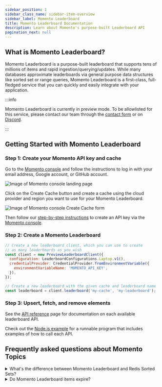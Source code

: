```yaml
---
sidebar_position: 1
sidebar_class_name: sidebar-item-overview
sidebar_label: Momento Leaderboard
title: Momento Leaderboard Documentation
description: Learn about Momento's purpose-built Leaderboard API
pagination_next: null
---
```


## What is Momento Leaderboard?

Momento Leaderboard is a purpose-built leaderboard that supports tens of millions of items and rapid ingestion/querying/updates. While many databases approximate leaderboards via general purpose data structures like sorted set or range queries, Momento Leaderboard is a first-class, full-fledged service that you can quickly and easily integrate with your application. 

:::info

Momento Leaderboard is currently in preview mode. To be allowlisted for this service, please contact our team through the [contact form](https://www.gomomento.com/contact-us) or on [Discord](https://discord.com/invite/3HkAKjUZGq).

:::


## Getting Started with Momento Leaderboard

### Step 1: Create your Momento API key and cache

Go to the [Momento console](https://console.gomomento.com/tokens) and follow the instructions to log in with your email
address, Google account, or GitHub account.

![Image of Momento console landing page](@site/static/img/getting-started/console.png)

Click on the Create Cache button and create a cache using the cloud provider and region you want to use for your Momento Leaderboard.

![Image of Momento console Create Cache form](@site/static/img/console-create-cache-form.png)

Then follow our [step-by-step instructions](../cache/develop/authentication/api-keys.md) to create an API key via the [Momento console](https://console.gomomento.com). 

### Step 2: Create a Momento Leaderboard

```javascript
// Create a new leaderboard client, which you can use to create
// as many leaderboards as you wish
const client = new PreviewLeaderboardClient({
  configuration: LeaderboardConfigurations.Laptop.v1(),
  credentialProvider: CredentialProvider.fromEnvironmentVariable({
    environmentVariableName: 'MOMENTO_API_KEY',
  }),
});

// Create a new leaderboard with the given cache and leaderboard name
const leaderboard = client.leaderboard('my-cache', 'my-leaderboard');
```

### Step 3: Upsert, fetch, and remove elements

See the [API reference](./develop/api-reference/index.md) page for documentation on each available leaderboard API.

Check out the [Node.js example](https://github.com/momentohq/client-sdk-javascript/blob/main/examples/nodejs/cache/leaderboard.ts) for a runnable program that includes examples of how to call each API.

## Frequently asked questions about Momento Topics

<details>
  <summary>What's the difference between Momento Leaderboard and Redis Sorted Sets?</summary>
  Momento Leaderboard has a much more efficient memory footprint, allowing us to scale to tens of millions of records, and the APIs were built with gaming use cases specifically in mind.
</details>

<details>
  <summary>Do Momento Leaderboard items expire?</summary>
  No, Momento Leaderboard items have no TTL.
</details>